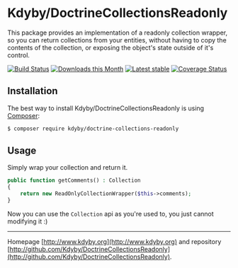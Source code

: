 Kdyby/DoctrineCollectionsReadonly
======

This package provides an implementation of a readonly collection wrapper, so you can return collections from your entities,
without having to copy the contents of the collection, or exposing the object's state outside of it's control.

[![Build Status](https://travis-ci.org/Kdyby/DoctrineCollectionsReadonly.svg?branch=master)](https://travis-ci.org/Kdyby/DoctrineCollectionsReadonly)
[![Downloads this Month](https://img.shields.io/packagist/dm/kdyby/doctrine-collections-readonly.svg)](https://packagist.org/packages/kdyby/doctrine-collections-readonly)
[![Latest stable](https://img.shields.io/packagist/v/kdyby/doctrine-collections-readonly.svg)](https://packagist.org/packages/kdyby/doctrine-collections-readonly)
[![Coverage Status](https://coveralls.io/repos/github/Kdyby/DoctrineCollectionsReadonly/badge.svg?branch=master)](https://coveralls.io/github/Kdyby/DoctrineCollectionsReadonly?branch=master)



Installation
------------

The best way to install Kdyby/DoctrineCollectionsReadonly is using  [Composer](http://getcomposer.org/):

```sh
$ composer require kdyby/doctrine-collections-readonly
```


Usage
-----

Simply wrap your collection and return it.

```php
public function getComments() : Collection
{
	return new ReadOnlyCollectionWrapper($this->comments);
}
```

Now you can use the `Collection` api as you're used to, you just cannot modifying it :)


-----

Homepage [http://www.kdyby.org](http://www.kdyby.org) and repository [http://github.com/Kdyby/DoctrineCollectionsReadonly](http://github.com/Kdyby/DoctrineCollectionsReadonly).
